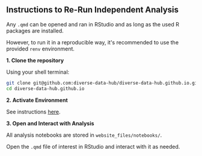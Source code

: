 ## Instructions to Re-Run Independent Analysis

Any `.qmd` can be opened and ran in RStudio and as long as the used R packages are installed.

However, to run it in a reproducible way, it's recommended to use the provided `renv` environment.

**1. Clone the repository**

Using your shell terminal:

```bash
git clone git@github.com:diverse-data-hub/diverse-data-hub.github.io.git
cd diverse-data-hub.github.io
```

**2. Activate Environment**

See instructions [here](https://github.com/diverse-data-hub/diverse-data-hub.github.io/blob/main/website_files/instructions/how_to_activate_environment.md). 

**3. Open and Interact with Analysis**

All analysis notebooks are stored in `website_files/notebooks/`.

Open the `.qmd` file of interest in RStudio and interact with it as needed.